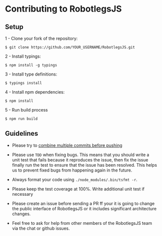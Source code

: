 # Contributing to RobotlegsJS

## Setup

1 - Clone your fork of the repository:
```
$ git clone https://github.com/YOUR_USERNAME/RobotlegsJS.git
```

2 - Install typings:
```
$ npm install -g typings
```

3 - Install type definitions:
```
$ typings install
```

4 - Install npm dependencies:
```
$ npm install
```

5 - Run build process
```
$ npm run build
```

## Guidelines

- Please try to [combine multiple commits before
pushing](http://stackoverflow.com/questions/6934752/combining-multiple-commits-before-pushing-in-git)

- Please use `TDD` when fixing bugs. This means that you should write a unit
test that fails because it reproduces the issue, then fix the issue finally run
the test to ensure that the issue has been resolved. This helps us to prevent
fixed bugs from happening again in the future.
- Always format your code using `./node_modules/.bin/tsfmt -r`.
- Please keep the test coverage at 100%. Write additional unit test if
necessary
-  Please create an issue before sending a PR ff your it is going to change the
public interface of RobotlegsJS or it includes significant architecture
changes.
- Feel free to ask for help from other members of the RobotlegsJS team via the
chat or github issues.
